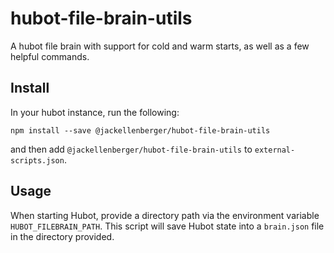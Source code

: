 # hubot-file-brain-utils
A hubot file brain with support for cold and warm starts, as well as a few helpful commands.

## Install
In your hubot instance, run the following:
```
npm install --save @jackellenberger/hubot-file-brain-utils
```
and then add `@jackellenberger/hubot-file-brain-utils` to `external-scripts.json`.

## Usage
When starting Hubot, provide a directory path via the environment variable `HUBOT_FILEBRAIN_PATH`. This script will save Hubot state into a `brain.json` file in the directory provided.
